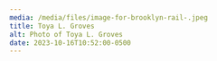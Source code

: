 ```yaml
---
media: /media/files/image-for-brooklyn-rail-.jpeg
title: Toya L. Groves
alt: Photo of Toya L. Groves
date: 2023-10-16T10:52:00-0500
---
```

